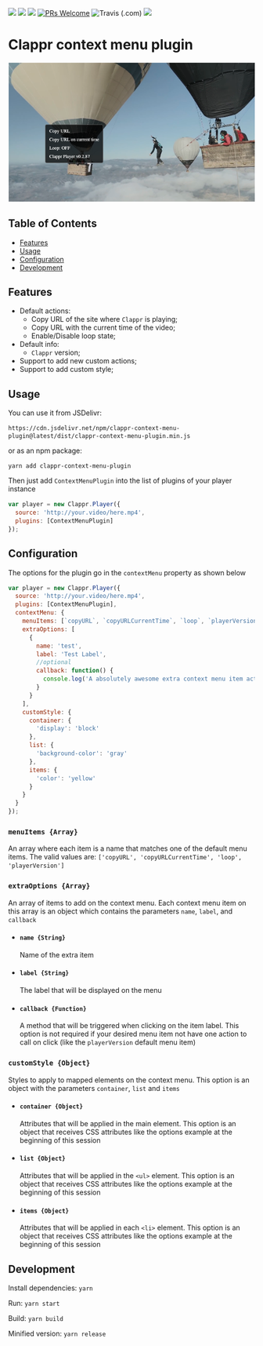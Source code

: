[![](https://data.jsdelivr.com/v1/package/npm/clappr-context-menu-plugin/badge)](https://www.jsdelivr.com/package/npm/clappr-context-menu-plugin)
[![](https://img.shields.io/npm/v/clappr-context-menu-plugin.svg?style=flat-square)](https://npmjs.org/package/clappr-context-menu-plugin)
[![](https://img.shields.io/npm/dt/clappr-context-menu-plugin.svg?style=flat-square)](https://npmjs.org/package/clappr-context-menu-plugin)
[![PRs Welcome](https://img.shields.io/badge/PRs-welcome-brightgreen.svg?style=flat-square)](http://makeapullrequest.com)
![Travis (.com)](https://img.shields.io/travis/com/joaopaulovieira/clappr-context-menu-plugin?style=flat-square)
[![](https://img.shields.io/github/license/joaopaulovieira/clappr-context-menu-plugin?style=flat-square)](https://github.com/joaopaulovieira/clappr-context-menu-plugin/blob/master/LICENSE)

# Clappr context menu plugin
![screenshot](screenshot.png)

## Table of Contents
- [Features](https://github.com/joaopaulovieira/clappr-context-menu-plugin#Features)
- [Usage](https://github.com/joaopaulovieira/clappr-context-menu-plugin#Usage)
- [Configuration](https://github.com/joaopaulovieira/clappr-context-menu-plugin#Configuration)
- [Development](https://github.com/joaopaulovieira/clappr-context-menu-plugin#Development)

## Features
- Default actions:
  - Copy URL of the site where `Clappr` is playing;
  - Copy URL with the current time of the video;
  - Enable/Disable loop state;
- Default info:
  - `Clappr` version;
- Support to add new custom actions;
- Support to add custom style;

## Usage
You can use it from JSDelivr:
```
https://cdn.jsdelivr.net/npm/clappr-context-menu-plugin@latest/dist/clappr-context-menu-plugin.min.js
```
or as an npm package:
```
yarn add clappr-context-menu-plugin
```
Then just add `ContextMenuPlugin` into the list of plugins of your player instance
```javascript
var player = new Clappr.Player({
  source: 'http://your.video/here.mp4',
  plugins: [ContextMenuPlugin]
});
```

## Configuration
The options for the plugin go in the `contextMenu` property as shown below
```javascript
var player = new Clappr.Player({
  source: 'http://your.video/here.mp4',
  plugins: [ContextMenuPlugin],
  contextMenu: {
    menuItems: [`copyURL`, `copyURLCurrentTime`, `loop`, `playerVersion`],
    extraOptions: [
      {
        name: 'test',
        label: 'Test Label',
        //optional
        callback: function() {
          console.log('A absolutely awesome extra context menu item action')
        }
      }
    ],
    customStyle: {
      container: {
        'display': 'block'
      },
      list: {
        'background-color': 'gray'
      },
      items: {
        'color': 'yellow'
      }
    }
  }
});
```
### `menuItems {Array}`
An array where each item is a name that matches one of the default menu items. The valid values are: `['copyURL', 'copyURLCurrentTime', 'loop', 'playerVersion']`

### `extraOptions {Array}`
An array of items to add on the context menu. Each context menu item on this array is an object which contains the parameters `name`, `label`, and `callback`
* #### `name {String}`
  Name of the extra item
  
* #### `label {String}`
  The label that will be displayed on the menu
  
* #### `callback {Function}`
  A method that will be triggered when clicking on the item label. This option is not required if your desired menu item not have one action to call on click (like the `playerVersion` default  menu item)

### `customStyle {Object}`
Styles to apply to mapped elements on the context menu. This option is an object with the parameters `container`, `list` and `items`
* #### `container {Object}`
  Attributes that will be applied in the main element. This option is an object that receives CSS attributes like the options example at the beginning of this session

* #### `list {Object}`
  Attributes that will be applied in the `<ul>` element. This option is an object that receives CSS attributes like the options example at the beginning of this session

* #### `items {Object}`
  Attributes that will be applied in each `<li>` element. This option is an object that receives CSS attributes like the options example at the beginning of this session

## Development

Install dependencies: `yarn`

Run: `yarn start`

Build: `yarn build`

Minified version: `yarn release`
